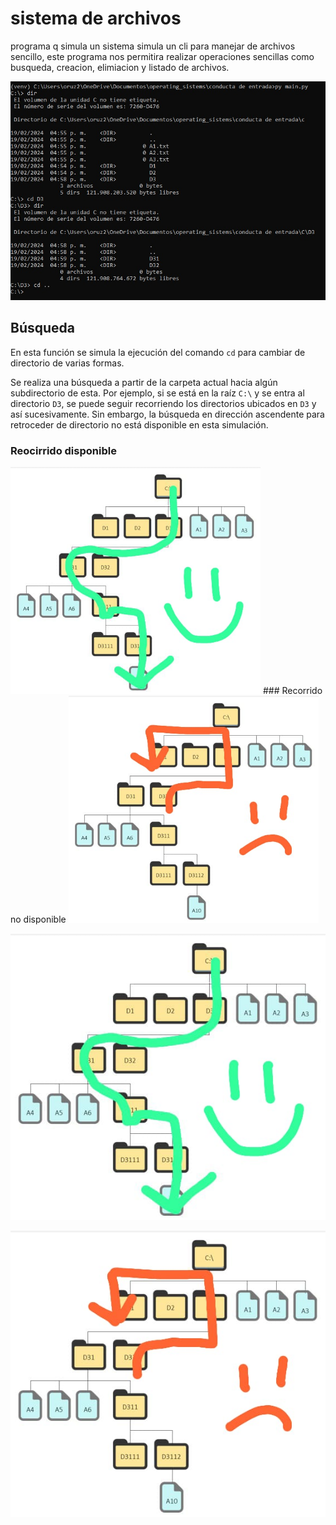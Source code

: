 # sistema de archivos 
programa q simula un sistema simula un cli para manejar de archivos sencillo, este programa nos permitira realizar operaciones sencillas como busqueda, creacion, elimiacion y listado de archivos.

![](/images/example.jpeg)

## Búsqueda
En esta función se simula la ejecución del comando `cd` para cambiar de directorio de varias formas.

Se realiza una búsqueda a partir de la carpeta actual hacia algún subdirectorio de esta. Por ejemplo, si se está en la raíz `C:\` y se entra al directorio `D3`, se puede seguir recorriendo los directorios ubicados en `D3` y así sucesivamente. Sin embargo, la búsqueda en dirección ascendente para retroceder de directorio no está disponible en esta simulación.
### Reocirrido disponible
<div style="display: inline-block;">
    <img src="/images/recorrido_disponible.jpeg" alt="Descripción de la imagen 1" style="width: 400px;">
</div>
### Recorrido no disponible 
<div style="display: inline-block; ">
    <img src="/images/recorrido_no_disponible.jpeg" alt="Descripción de la imagen 2" style="width: 400px;">
</div>


 ![Recorrido disponible](/images/recorrido_disponible.jpeg)

 ![Recorrido no disponible](/images/recorrido_no_disponible.jpeg)